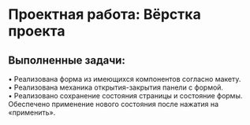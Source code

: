 # Проектная работа: Вёрстка проекта

## Выполненные задачи:
• Реализована форма из имеющихся компонентов согласно макету.  
• Реализована механика открытия-закрытия панели с формой.  
• Реализовано сохранение состояния страницы и состояние формы. Обеспечено применение нового состояния после нажатия на «применить».

